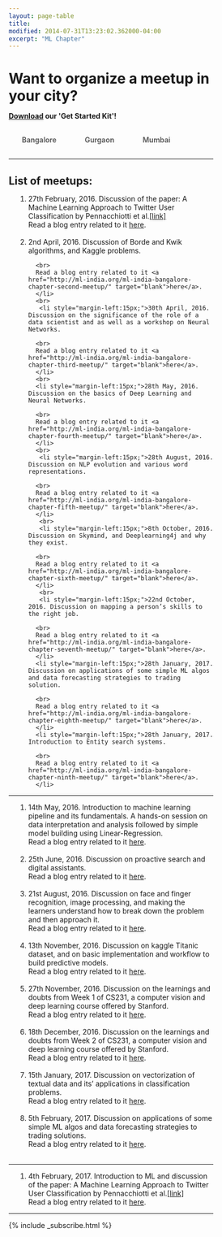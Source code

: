 ```yaml
---
layout: page-table
title: 
modified: 2014-07-31T13:23:02.362000-04:00
excerpt: "ML Chapter"
---
```

<style>
      
*, *:before, *:after {
  margin: 0;
  padding: 0;
  box-sizing: border-box;
}
input {
  display: none;
}

label {
  display: inline-block;
  margin: 0 0 -1px;
  padding: 15px 25px;
  font-weight: 600;
  text-align: center;
  color: #555;
  border: 1px solid transparent;
}

label:before {
  font-family: fontawesome;
  font-weight: normal;
  margin-right: 10px;
}


label:hover {
  color: #888;
  cursor: pointer;
}

input:checked + label {
  color: #555;
  border: 1px solid #ddd;
  border-top: 2px solid orange;
  border-bottom: 1px solid #fff;
}
</style>
    

  <script>
function pageSet()
 {
  var current_url=document.URL;
  var n = current_url.indexOf("gurgaon");
  if(n!=-1)
  {
      document.getElementById("tab2").checked = true;
      hideDiv(2);
  }
  
  else if(current_url.match("mumbai$"))
  {
      document.getElementById("tab3").checked = true;
      hideDiv(3);  
  }
  else if(current_url.match("mumbai/$")||current_url.match("mumbai$")||current_url.match("bangalore$"))
  {
      document.getElementById("tab1").checked = true;
      hideDiv(1);  
  }

}
 function hideDiv(flag)
 {
   if(flag==1)
   {
     document.getElementById("bangalore_div").style.display="inline";
     document.getElementById("gurgaon_div").style.display="none";
     document.getElementById("mumbai_div").style.display="none";
     window.location.hash = "bangalore";
   }
   else if(flag==2)
   {
      
     document.getElementById("bangalore_div").style.display="none";
     document.getElementById("gurgaon_div").style.display="inline";
     document.getElementById("mumbai_div").style.display="none";
     window.location.hash = "gurgaon";
   }
   else if(flag==3)
   {
      
     document.getElementById("bangalore_div").style.display="none";
     document.getElementById("gurgaon_div").style.display="none";
     document.getElementById("mumbai_div").style.display="inline";
     window.location.hash = "mumbai";
   }
 }
</script>

# Want to organize a meetup in your city? 
<p><b> <a href="/ml-chapter/ML-India_Get Started Kit.zip">Download</a> our 'Get Started Kit'! </b></p>

<body onload="pageSet()">
  <input id="tab1" type="radio" name="tabs" onclick="hideDiv(1)">
  <label for="tab1" >Bangalore</label>
   <input id="tab2" type="radio" name="tabs" onclick="hideDiv(2)">
  <label for="tab2" >Gurgaon</label>
  <input id="tab3" type="radio" name="tabs" onclick="hideDiv(3)">
  <label for="tab3" >Mumbai</label>

<hr>
<h2>List of meetups: </h2>
<div id="bangalore_div">
<ol >
     <li style="margin-left:15px;">27th February, 2016. Discussion of the paper: A Machine Learning Approach to Twitter User Classification by Pennacchiotti et al.<a href="http://www.aaai.org/ocs/index.php/ICWSM/ICWSM11/paper/view/2886/3262" target="blank">[link]</a>
      <br>
      Read a blog entry related to it <a href="http://ml-india.org/ml-india-bangalore-chapter/" target="blank">here</a>.
      </li>
      <br>
      <li style="margin-left:15px;">2nd April, 2016. Discussion of Borde and Kwik algorithms, and Kaggle problems.
      
      <br>
      Read a blog entry related to it <a href="http://ml-india.org/ml-india-bangalore-chapter-second-meetup/" target="blank">here</a>.
      </li>
      <br>
       <li style="margin-left:15px;">30th April, 2016. Discussion on the significance of the role of a data scientist and as well as a workshop on Neural Networks.
      
      <br>
      Read a blog entry related to it <a href="http://ml-india.org/ml-india-bangalore-chapter-third-meetup/" target="blank">here</a>.
      </li>
      <br>
      <li style="margin-left:15px;">28th May, 2016. Discussion on the basics of Deep Learning and Neural Networks.
      
      <br>
      Read a blog entry related to it <a href="http://ml-india.org/ml-india-bangalore-chapter-fourth-meetup/" target="blank">here</a>.
      </li>
      <br>
       <li style="margin-left:15px;">28th August, 2016. Discussion on NLP evolution and various word representations.
      
      <br>
      Read a blog entry related to it <a href="http://ml-india.org/ml-india-bangalore-chapter-fifth-meetup/" target="blank">here</a>.
      </li>
       <br>
       <li style="margin-left:15px;">8th October, 2016. Discussion on Skymind, and Deeplearning4j and why they exist.
      
      <br>
      Read a blog entry related to it <a href="http://ml-india.org/ml-india-bangalore-chapter-sixth-meetup/" target="blank">here</a>.
      </li>
       <br>
       <li style="margin-left:15px;">22nd October, 2016. Discussion on mapping a person’s skills to the right job.
      
      <br>
      Read a blog entry related to it <a href="http://ml-india.org/ml-india-bangalore-chapter-seventh-meetup/" target="blank">here</a>.
      </li>
      <li style="margin-left:15px;">28th January, 2017. Discussion on applications of some simple ML algos and data forecasting strategies to trading solution.
      
      <br>
      Read a blog entry related to it <a href="http://ml-india.org/ml-india-bangalore-chapter-eighth-meetup/" target="blank">here</a>.
      </li>
      <li style="margin-left:15px;">28th January, 2017.  Introduction to Entity search systems.
      
      <br>
      Read a blog entry related to it <a href="http://ml-india.org/ml-india-bangalore-chapter-ninth-meetup/" target="blank">here</a>.
      </li>
 </ol>
<hr>
</div>
<div id="gurgaon_div">
<ol >
     <li style="margin-left:15px;">14th May, 2016. Introduction to machine learning pipeline and its fundamentals. A hands-on session on data interpretation and analysis followed by simple model building using Linear-Regression.
      <br>
      Read a blog entry related to it <a href="http://ml-india.org/ml-india-gurgaon-chapter-first-meetup/" target="blank">here</a>.
      </li>
      <br>
      <li style="margin-left:15px;">25th June, 2016. Discussion on proactive search and digital assistants.
      <br>
      Read a blog entry related to it <a href="http://ml-india.org/ml-india-gurgaon-chapter-second-meetup/" target="blank">here</a>.
      </li>
      <br>
      <li style="margin-left:15px;">21st August, 2016. Discussion on face and finger recognition, image processing, and making the learners understand how to break down the problem and then approach it.
      <br>
      Read a blog entry related to it <a href="http://ml-india.org/ml-india-gurgaon-chapter-third-meetup/" target="blank">here</a>.
      </li>
      <br>
      <li style="margin-left:15px;">13th November, 2016. Discussion on kaggle Titanic dataset, and on basic implementation and workflow to build predictive models.
      <br>
      Read a blog entry related to it <a href="http://ml-india.org/ml-india-gurgaon-chapter-fourth-meetup/" target="blank">here</a>.
      </li>
      <br>
<li style="margin-left:15px;">27th November, 2016. Discussion on the learnings and doubts from Week 1 of CS231, a computer vision and deep learning course offered by Stanford.
      <br>
      Read a blog entry related to it <a href="http://ml-india.org/ml-india-gurgaon-chapter-fifth-meetup/" target="blank">here</a>.
      </li>
      <br>
      <li style="margin-left:15px;">18th December, 2016. Discussion on the learnings and doubts from Week 2 of CS231, a computer vision and deep learning course offered by Stanford.
      <br>
      Read a blog entry related to it <a href="http://ml-india.org/ml-india-gurgaon-chapter-sixth-meetup/" target="blank">here</a>.
      </li>
      <br>
      <li style="margin-left:15px;">15th January, 2017. Discussion on vectorization of textual data and its’ applications in classification problems.
      <br>
      Read a blog entry related to it <a href="http://ml-india.org/ml-india-gurgaon-chapter-seventh-meetup/" target="blank">here</a>.
      </li>
      <br>
      <li style="margin-left:15px;">5th February, 2017. Discussion on applications of some simple ML algos and data forecasting strategies to trading solutions.
      <br>
      Read a blog entry related to it <a href="http://ml-india.org/ml-india-gurgaon-chapter-eighth-meetup/" target="blank">here</a>.
      </li>
      <br>
      
</ol>     
<hr>

</div>
<div id="mumbai_div">
<ol>
     <li style="margin-left:15px;">4th February, 2017. Introduction to ML and discussion of the paper: A Machine Learning Approach to Twitter User Classification by Pennacchiotti et al.<a href="http://www.aaai.org/ocs/index.php/ICWSM/ICWSM11/paper/view/2886/3262" target="blank">[link]</a>
      <br>
      Read a blog entry related to it <a href="http://ml-india.org/ml-india-mumbai-chapter-first-meetup/" target="blank">here</a>.
      </li>
  
</ol>
<hr>
</div>
{% include _subscribe.html %}

</body>
